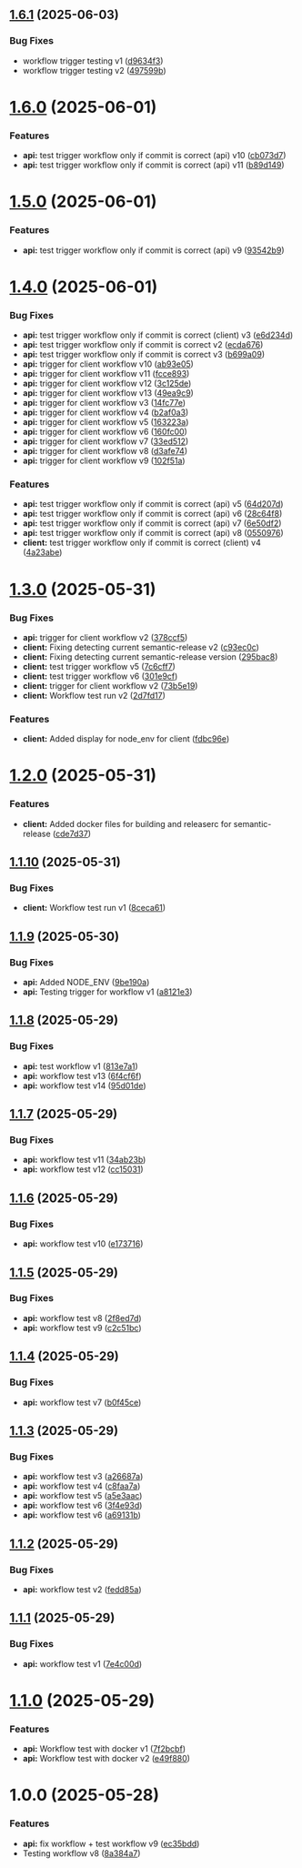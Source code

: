 ## [1.6.1](https://github.com/famasboy888/mern_stack_realty/compare/api-v1.6.0...api-v1.6.1) (2025-06-03)


### Bug Fixes

* workflow trigger testing v1 ([d9634f3](https://github.com/famasboy888/mern_stack_realty/commit/d9634f31e29326fefd6e0ced85ac92f21f8aedf3))
* workflow trigger testing v2 ([497599b](https://github.com/famasboy888/mern_stack_realty/commit/497599b2432128192d36c318221b62a6c6fa2068))

# [1.6.0](https://github.com/famasboy888/mern_stack_realty/compare/api-v1.5.0...api-v1.6.0) (2025-06-01)


### Features

* **api:** test trigger workflow only if commit is correct (api) v10 ([cb073d7](https://github.com/famasboy888/mern_stack_realty/commit/cb073d74f53809abae4c176604b019570d79f321))
* **api:** test trigger workflow only if commit is correct (api) v11 ([b89d149](https://github.com/famasboy888/mern_stack_realty/commit/b89d149528cdf0d5078c54bcaa72c9392e650b81))

# [1.5.0](https://github.com/famasboy888/mern_stack_realty/compare/api-v1.4.0...api-v1.5.0) (2025-06-01)


### Features

* **api:** test trigger workflow only if commit is correct (api) v9 ([93542b9](https://github.com/famasboy888/mern_stack_realty/commit/93542b92b815f82aeb87d83c06f5072976e42e21))

# [1.4.0](https://github.com/famasboy888/mern_stack_realty/compare/api-v1.3.0...api-v1.4.0) (2025-06-01)


### Bug Fixes

* **api:** test trigger workflow only if commit is correct (client) v3 ([e6d234d](https://github.com/famasboy888/mern_stack_realty/commit/e6d234db932604802f0a4e4961cf7c4861ef6bd1))
* **api:** test trigger workflow only if commit is correct v2 ([ecda676](https://github.com/famasboy888/mern_stack_realty/commit/ecda6760706a1cc7c11d1ca1a6df41622d1ecd02))
* **api:** test trigger workflow only if commit is correct v3 ([b699a09](https://github.com/famasboy888/mern_stack_realty/commit/b699a09a6d82b806a5824d7ff61bffda528450c1))
* **api:** trigger for client workflow v10 ([ab93e05](https://github.com/famasboy888/mern_stack_realty/commit/ab93e05db22cb7a0700b9871c79947a67ef219c9))
* **api:** trigger for client workflow v11 ([fcce893](https://github.com/famasboy888/mern_stack_realty/commit/fcce8932ef2ce280f8243b5f2a7a37e31e2845e1))
* **api:** trigger for client workflow v12 ([3c125de](https://github.com/famasboy888/mern_stack_realty/commit/3c125dea62b4daa174479d114e81b7e2c747904d))
* **api:** trigger for client workflow v13 ([49ea9c9](https://github.com/famasboy888/mern_stack_realty/commit/49ea9c9f9de380521d608328f54a816fa5af50d4))
* **api:** trigger for client workflow v3 ([14fc77e](https://github.com/famasboy888/mern_stack_realty/commit/14fc77e9188aa183369d506fd1d81238fa1c9a1c))
* **api:** trigger for client workflow v4 ([b2af0a3](https://github.com/famasboy888/mern_stack_realty/commit/b2af0a3b3d1217de5a1b0af9e7d6db1845a0b3a3))
* **api:** trigger for client workflow v5 ([163223a](https://github.com/famasboy888/mern_stack_realty/commit/163223ae6bbd8e0b081a8ba56dbcfbb527c45c3d))
* **api:** trigger for client workflow v6 ([160fc00](https://github.com/famasboy888/mern_stack_realty/commit/160fc00f3ba9bda28883c779017ea6cd22955597))
* **api:** trigger for client workflow v7 ([33ed512](https://github.com/famasboy888/mern_stack_realty/commit/33ed5124e849914331c9852b7e08db909dd39c7a))
* **api:** trigger for client workflow v8 ([d3afe74](https://github.com/famasboy888/mern_stack_realty/commit/d3afe74df4919aaadb00dd19059dc59274886d27))
* **api:** trigger for client workflow v9 ([102f51a](https://github.com/famasboy888/mern_stack_realty/commit/102f51aa94164ccc864e81d98c28d0ea17d03786))


### Features

* **api:** test trigger workflow only if commit is correct (api) v5 ([64d207d](https://github.com/famasboy888/mern_stack_realty/commit/64d207dc1ed4b4fef1c112486c9fd5ed6e56a632))
* **api:** test trigger workflow only if commit is correct (api) v6 ([28c64f8](https://github.com/famasboy888/mern_stack_realty/commit/28c64f832ee57d836d55f242add9b31c6d1ade7e))
* **api:** test trigger workflow only if commit is correct (api) v7 ([6e50df2](https://github.com/famasboy888/mern_stack_realty/commit/6e50df214c66b5943050e012a4a0c0bec2455629))
* **api:** test trigger workflow only if commit is correct (api) v8 ([0550976](https://github.com/famasboy888/mern_stack_realty/commit/0550976d51792179afa787251939d82272c21e8e))
* **client:** test trigger workflow only if commit is correct (client) v4 ([4a23abe](https://github.com/famasboy888/mern_stack_realty/commit/4a23abe0a9968c355d11280d7d338ff989a2a9c3))

# [1.3.0](https://github.com/famasboy888/mern_stack_realty/compare/api-v1.2.0...api-v1.3.0) (2025-05-31)


### Bug Fixes

* **api:** trigger for client workflow v2 ([378ccf5](https://github.com/famasboy888/mern_stack_realty/commit/378ccf5207b3b3d1f5cbc3ac3992a11fe374c809))
* **client:** Fixing detecting current semantic-release v2 ([c93ec0c](https://github.com/famasboy888/mern_stack_realty/commit/c93ec0c11cdc49bc6aaebf6d71bdc85f7bbc63e8))
* **client:** Fixing detecting current semantic-release version ([295bac8](https://github.com/famasboy888/mern_stack_realty/commit/295bac81bb21d151ddfe97607ef50d6170890c54))
* **client:** test trigger workflow v5 ([7c6cff7](https://github.com/famasboy888/mern_stack_realty/commit/7c6cff70122203662eab380f4a76f3a77a862dbd))
* **client:** test trigger workflow v6 ([301e9cf](https://github.com/famasboy888/mern_stack_realty/commit/301e9cf873742d368c43efcf501c1dcd19aedecd))
* **client:** trigger for client workflow v2 ([73b5e19](https://github.com/famasboy888/mern_stack_realty/commit/73b5e192db4b43c27feda4b5424892ab143ac703))
* **client:** Workflow test run v2 ([2d7fd17](https://github.com/famasboy888/mern_stack_realty/commit/2d7fd1770af0f17581db0e23333871dc8b9af62e))


### Features

* **client:** Added display for node_env for client ([fdbc96e](https://github.com/famasboy888/mern_stack_realty/commit/fdbc96ef4b1d4a4df571e95626c58228201aec09))

# [1.2.0](https://github.com/famasboy888/mern_stack_realty/compare/api-v1.1.10...api-v1.2.0) (2025-05-31)


### Features

* **client:** Added docker files for building and releaserc for semantic-release ([cde7d37](https://github.com/famasboy888/mern_stack_realty/commit/cde7d37c7a6a0ede6db709ead9dac5e34b52827b))

## [1.1.10](https://github.com/famasboy888/mern_stack_realty/compare/api-v1.1.9...api-v1.1.10) (2025-05-31)


### Bug Fixes

* **client:** Workflow test run v1 ([8ceca61](https://github.com/famasboy888/mern_stack_realty/commit/8ceca614f91e11fce6a074a225073c5c957dc978))

## [1.1.9](https://github.com/famasboy888/mern_stack_realty/compare/api-v1.1.8...api-v1.1.9) (2025-05-30)


### Bug Fixes

* **api:** Added NODE_ENV ([9be190a](https://github.com/famasboy888/mern_stack_realty/commit/9be190a40fb3b5907c76219d7a7341fbc832e8f7))
* **api:** Testing trigger for workflow v1 ([a8121e3](https://github.com/famasboy888/mern_stack_realty/commit/a8121e33ffa878125cc96c2f8e8088902a1cc7a2))

## [1.1.8](https://github.com/famasboy888/mern_stack_realty/compare/api-v1.1.7...api-v1.1.8) (2025-05-29)


### Bug Fixes

* **api:** test workflow v1 ([813e7a1](https://github.com/famasboy888/mern_stack_realty/commit/813e7a1aead19565b4c7e4cf1b54e5b9a868fa33))
* **api:** workflow test v13 ([6f4cf6f](https://github.com/famasboy888/mern_stack_realty/commit/6f4cf6fdfadec43f97413e542c915fdd1b1c25d2))
* **api:** workflow test v14 ([95d01de](https://github.com/famasboy888/mern_stack_realty/commit/95d01defe73237644e7ce4bc9826761fa35738c4))

## [1.1.7](https://github.com/famasboy888/mern_stack_realty/compare/api-v1.1.6...api-v1.1.7) (2025-05-29)


### Bug Fixes

* **api:** workflow test v11 ([34ab23b](https://github.com/famasboy888/mern_stack_realty/commit/34ab23be124e486041e92d52d95fdca3a29d5371))
* **api:** workflow test v12 ([cc15031](https://github.com/famasboy888/mern_stack_realty/commit/cc150313fe54faae3e3ab48139edef27bc6acf07))

## [1.1.6](https://github.com/famasboy888/mern_stack_realty/compare/api-v1.1.5...api-v1.1.6) (2025-05-29)


### Bug Fixes

* **api:** workflow test v10 ([e173716](https://github.com/famasboy888/mern_stack_realty/commit/e17371668ca477b7a462b166f6425c56ba3c3d39))

## [1.1.5](https://github.com/famasboy888/mern_stack_realty/compare/api-v1.1.4...api-v1.1.5) (2025-05-29)


### Bug Fixes

* **api:** workflow test v8 ([2f8ed7d](https://github.com/famasboy888/mern_stack_realty/commit/2f8ed7dcf543ba76d8421d45759872ae65804e20))
* **api:** workflow test v9 ([c2c51bc](https://github.com/famasboy888/mern_stack_realty/commit/c2c51bc72c4037629b4bf2ffbf1228d7940066c3))

## [1.1.4](https://github.com/famasboy888/mern_stack_realty/compare/api-v1.1.3...api-v1.1.4) (2025-05-29)


### Bug Fixes

* **api:** workflow test v7 ([b0f45ce](https://github.com/famasboy888/mern_stack_realty/commit/b0f45ceb98b1ed87f3e52a319de992303c200d5f))

## [1.1.3](https://github.com/famasboy888/mern_stack_realty/compare/api-v1.1.2...api-v1.1.3) (2025-05-29)


### Bug Fixes

* **api:** workflow test v3 ([a26687a](https://github.com/famasboy888/mern_stack_realty/commit/a26687a27a514ac40e789d97cd0042a3c3ab1886))
* **api:** workflow test v4 ([c8faa7a](https://github.com/famasboy888/mern_stack_realty/commit/c8faa7a6d498c02062d8c11edd02673d889b99ba))
* **api:** workflow test v5 ([a5e3aac](https://github.com/famasboy888/mern_stack_realty/commit/a5e3aacebff9786f38bc6844fcb1f7fcda9e1356))
* **api:** workflow test v6 ([3f4e93d](https://github.com/famasboy888/mern_stack_realty/commit/3f4e93ddc96f0292b80481a0eb180dca3e72bcce))
* **api:** workflow test v6 ([a69131b](https://github.com/famasboy888/mern_stack_realty/commit/a69131b5155c4f019622daba7b1698d4cf8e81e8))

## [1.1.2](https://github.com/famasboy888/mern_stack_realty/compare/api-v1.1.1...api-v1.1.2) (2025-05-29)


### Bug Fixes

* **api:** workflow test v2 ([fedd85a](https://github.com/famasboy888/mern_stack_realty/commit/fedd85a4873a5a07732fc984b4794c739c50f3e7))

## [1.1.1](https://github.com/famasboy888/mern_stack_realty/compare/api-v1.1.0...api-v1.1.1) (2025-05-29)


### Bug Fixes

* **api:** workflow test v1 ([7e4c00d](https://github.com/famasboy888/mern_stack_realty/commit/7e4c00d23f3ddf8741599110d2f31cf8cea95372))

# [1.1.0](https://github.com/famasboy888/mern_stack_realty/compare/api-v1.0.0...api-v1.1.0) (2025-05-29)


### Features

* **api:** Workflow test with docker v1 ([7f2bcbf](https://github.com/famasboy888/mern_stack_realty/commit/7f2bcbffd38917f9124a25014b7d2b0022d936e8))
* **api:** Workflow test with docker v2 ([e49f880](https://github.com/famasboy888/mern_stack_realty/commit/e49f8800372ce184cbfab3ec08f72b9b5f4e2725))

# 1.0.0 (2025-05-28)


### Features

* **api:** fix workflow + test workflow v9 ([ec35bdd](https://github.com/famasboy888/mern_stack_realty/commit/ec35bdd0f8223e5427017709eaad568f915c1881))
* Testing workflow v8 ([8a384a7](https://github.com/famasboy888/mern_stack_realty/commit/8a384a7b85f535a16042315cdbe1cc1e43d89379))
